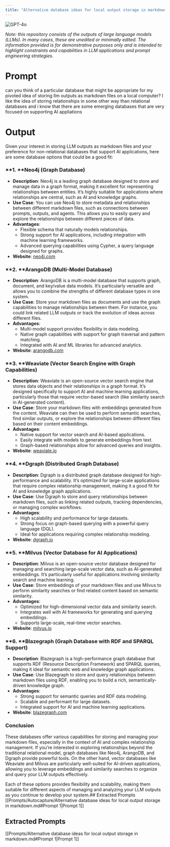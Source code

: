 ```yaml
---
title: "Alternative database ideas for local output storage in markdown"
---
```

![GPT-4o](https://img.shields.io/badge/GPT--4o-3333FF?style=for-the-badge&logo=openai&logoColor=white)



*Note: this repository consists of the outputs of large language models (LLMs). In many cases, these are unedited or minimally edited. The information provided is for demonstrative purposes only and is intended to highlight constraints and capabilities in LLM applications and prompt engineering strategies.*


# Prompt

can you think of a particular database that might be appropriate for my pivoted idea of storing llm outputs as markdown files on a local computer? I like the idea of storing relationships in some other way than relational databases and i know that there are some emerging databases that are very focused on supporting AI appliations

# Output

Given your interest in storing LLM outputs as markdown files and your preference for non-relational databases that support AI applications, here are some database options that could be a good fit:

### **1. **Neo4j (Graph Database)
   - **Description**: Neo4j is a leading graph database designed to store and manage data in a graph format, making it excellent for representing relationships between entities. It’s highly suitable for applications where relationships are central, such as AI and knowledge graphs.
   - **Use Case**: You can use Neo4j to store metadata and relationships between different markdown files, such as connections between prompts, outputs, and agents. This allows you to easily query and explore the relationships between different pieces of data.
   - **Advantages**:
     - Flexible schema that naturally models relationships.
     - Strong support for AI applications, including integration with machine learning frameworks.
     - Advanced querying capabilities using Cypher, a query language designed for graphs.
   - **Website**: [neo4j.com](https://neo4j.com/)

### **2. **ArangoDB (Multi-Model Database)
   - **Description**: ArangoDB is a multi-model database that supports graph, document, and key/value data models. It’s particularly versatile and allows you to combine the strengths of different database types in one system.
   - **Use Case**: Store your markdown files as documents and use the graph capabilities to manage relationships between them. For instance, you could link related LLM outputs or track the evolution of ideas across different files.
   - **Advantages**:
     - Multi-model support provides flexibility in data modeling.
     - Native graph capabilities with support for graph traversal and pattern matching.
     - Integrated with AI and ML libraries for advanced analytics.
   - **Website**: [arangodb.com](https://www.arangodb.com/)

### **3. **Weaviate (Vector Search Engine with Graph Capabilities)
   - **Description**: Weaviate is an open-source vector search engine that stores data objects and their relationships in a graph format. It’s designed specifically to support AI and machine learning applications, particularly those that require vector-based search (like similarity search in AI-generated content).
   - **Use Case**: Store your markdown files with embeddings generated from the content. Weaviate can then be used to perform semantic searches, find similar outputs, or explore the relationships between different files based on their content embeddings.
   - **Advantages**:
     - Native support for vector search and AI-based applications.
     - Easily integrate with models to generate embeddings from text.
     - Graph-based relationships allow for advanced queries and insights.
   - **Website**: [weaviate.io](https://weaviate.io/)

### **4. **Dgraph (Distributed Graph Database)
   - **Description**: Dgraph is a distributed graph database designed for high-performance and scalability. It’s optimized for large-scale applications that require complex relationship management, making it a good fit for AI and knowledge graph applications.
   - **Use Case**: Use Dgraph to store and query relationships between markdown files, such as linking related outputs, tracking dependencies, or managing complex workflows.
   - **Advantages**:
     - High scalability and performance for large datasets.
     - Strong focus on graph-based querying with a powerful query language (DQL).
     - Ideal for applications requiring complex relationship modeling.
   - **Website**: [dgraph.io](https://dgraph.io/)

### **5. **Milvus (Vector Database for AI Applications)
   - **Description**: Milvus is an open-source vector database designed for managing and searching large-scale vector data, such as AI-generated embeddings. It’s particularly useful for applications involving similarity search and machine learning.
   - **Use Case**: Store embeddings of your markdown files and use Milvus to perform similarity searches or find related content based on semantic similarity.
   - **Advantages**:
     - Optimized for high-dimensional vector data and similarity search.
     - Integrates well with AI frameworks for generating and querying embeddings.
     - Supports large-scale, real-time vector searches.
   - **Website**: [milvus.io](https://milvus.io/)

### **6. **Blazegraph (Graph Database with RDF and SPARQL Support)
   - **Description**: Blazegraph is a high-performance graph database that supports RDF (Resource Description Framework) and SPARQL queries, making it ideal for semantic web and knowledge graph applications.
   - **Use Case**: Use Blazegraph to store and query relationships between markdown files using RDF, enabling you to build a rich, semantically-driven knowledge graph.
   - **Advantages**:
     - Strong support for semantic queries and RDF data modeling.
     - Scalable and performant for large datasets.
     - Integrated support for AI and machine learning applications.
   - **Website**: [blazegraph.com](https://blazegraph.com/)

### **Conclusion**
These databases offer various capabilities for storing and managing your markdown files, especially in the context of AI and complex relationship management. If you’re interested in exploring relationships beyond the traditional relational model, graph databases like Neo4j, ArangoDB, and Dgraph provide powerful tools. On the other hand, vector databases like Weaviate and Milvus are particularly well-suited for AI-driven applications, allowing you to leverage embeddings and similarity searches to organize and query your LLM outputs effectively.

Each of these options provides flexibility and scalability, making them suitable for different aspects of managing and analyzing your LLM outputs as you continue to develop your system.## Extracted Prompts
[[Prompts/Autocapture/Alternative database ideas for local output storage in markdown.md#Prompt 1|Prompt 1]]





## Extracted Prompts
[[Prompts/Alternative database ideas for local output storage in markdown.md#Prompt 1|Prompt 1]]
